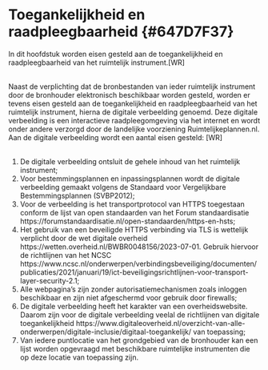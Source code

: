 # Toegankelijkheid en raadpleegbaarheid {#647D7F37}

In dit hoofdstuk worden eisen gesteld aan de toegankelijkheid en raadpleegbaarheid van het ruimtelijk instrument.[WR]<br/>
<br/>

Naast de verplichting dat de bronbestanden van ieder ruimtelijk instrument door de bronhouder elektronisch beschikbaar worden gesteld, worden er tevens eisen gesteld aan de toegankelijkheid en raadpleegbaarheid van het ruimtelijk instrument, hierna de digitale verbeelding genoemd. Deze digitale verbeelding is een interactieve raadpleegomgeving via het internet en wordt onder andere verzorgd door de landelijke voorziening Ruimtelijkeplannen.nl. Aan de digitale verbeelding wordt een aantal eisen gesteld:
[WR]<br/>
<br/>

<ol><li>De digitale verbeelding ontsluit de gehele inhoud van het ruimtelijk instrument;</li>
<li>Voor bestemmingsplannen en inpassingsplannen wordt de digitale verbeelding gemaakt volgens de Standaard voor Vergelijkbare Bestemmingsplannen (SVBP2012);</li>
<li>Voor de verbeelding is het transportprotocol van HTTPS toegestaan conform de lijst van open standaarden van het Forum standaardisatie https://forumstandaardisatie.nl/open-standaarden/https-en-hsts;</li>
<li>Het gebruik van een beveiligde HTTPS verbinding via TLS is wettelijk verplicht door de wet digitale overheid https://wetten.overheid.nl/BWBR0048156/2023-07-01. Gebruik hiervoor de richtlijnen van het NCSC https://www.ncsc.nl/onderwerpen/verbindingsbeveiliging/documenten/publicaties/2021/januari/19/ict-beveiligingsrichtlijnen-voor-transport-layer-security-2.1;</li>
<li>Alle webpagina’s zijn zonder autorisatiemechanismen zoals inloggen beschikbaar en zijn niet afgeschermd voor gebruik door firewalls;</li>
<li>De digitale verbeelding heeft het karakter van een overheidswebsite. Daarom zijn voor de digitale verbeelding veelal de richtlijnen van digitale toegankelijkheid https://www.digitaleoverheid.nl/overzicht-van-alle-onderwerpen/digitale-inclusie/digitaal-toegankelijk/ van toepassing;</li>
<li>Van iedere puntlocatie van het grondgebied van de bronhouder kan een lijst worden opgevraagd met beschikbare ruimtelijke instrumenten die op deze locatie van toepassing zijn.</li>
</ol>

